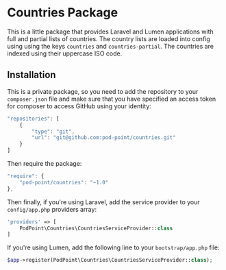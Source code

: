 # Countries Package

This is a little package that provides Laravel and Lumen applications with full and partial lists of countries. The
country lists are loaded into config using using the keys `countries` and `countries-partial`. The countries are indexed
using their uppercase ISO code.

## Installation

This is a private package, so you need to add the repository to your `composer.json` file and make sure that you have
specified an access token for composer to access GitHub using your identity:

```javascript
"repositories": [
    {
        "type": "git",
        "url": "git@github.com:pod-point/countries.git"
    }
]
```

Then require the package:

```javascript
"require": {
    "pod-point/countries": "~1.0"
},
```

Then finally, if you're using Laravel, add the service provider to your `config/app.php` providers array:

```php
'providers' => [
    PodPoint\Countries\CountriesServiceProvider::class
]
```

If you're using Lumen, add the following line to your `bootstrap/app.php` file:

```php
$app->register(PodPoint\Countries\CountriesServiceProvider::class);
```
